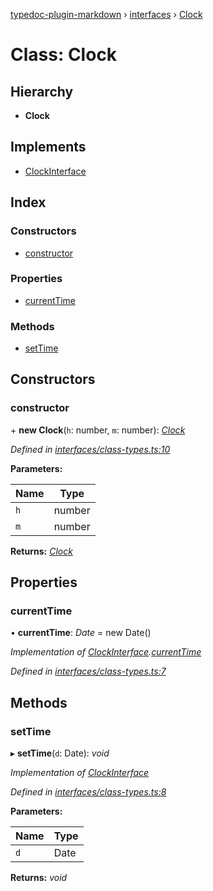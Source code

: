 [typedoc-plugin-markdown](../README.md) › [interfaces](../modules/interfaces.md) › [Clock](interfaces.clock.md)

# Class: Clock

## Hierarchy

* **Clock**

## Implements

* [ClockInterface](../interfaces/interfaces.clockinterface.md)

## Index

### Constructors

* [constructor](interfaces.clock.md#constructor)

### Properties

* [currentTime](interfaces.clock.md#currenttime)

### Methods

* [setTime](interfaces.clock.md#settime)

## Constructors

###  constructor

\+ **new Clock**(`h`: number, `m`: number): *[Clock](interfaces.clock.md)*

*Defined in [interfaces/class-types.ts:10](https://github.com/tgreyuk/typedoc-plugin-markdown/blob/cb4f845/examples/src/interfaces/class-types.ts#L10)*

**Parameters:**

Name | Type |
------ | ------ |
`h` | number |
`m` | number |

**Returns:** *[Clock](interfaces.clock.md)*

## Properties

###  currentTime

• **currentTime**: *Date* = new Date()

*Implementation of [ClockInterface](../interfaces/interfaces.clockinterface.md).[currentTime](../interfaces/interfaces.clockinterface.md#currenttime)*

*Defined in [interfaces/class-types.ts:7](https://github.com/tgreyuk/typedoc-plugin-markdown/blob/cb4f845/examples/src/interfaces/class-types.ts#L7)*

## Methods

###  setTime

▸ **setTime**(`d`: Date): *void*

*Implementation of [ClockInterface](../interfaces/interfaces.clockinterface.md)*

*Defined in [interfaces/class-types.ts:8](https://github.com/tgreyuk/typedoc-plugin-markdown/blob/cb4f845/examples/src/interfaces/class-types.ts#L8)*

**Parameters:**

Name | Type |
------ | ------ |
`d` | Date |

**Returns:** *void*
